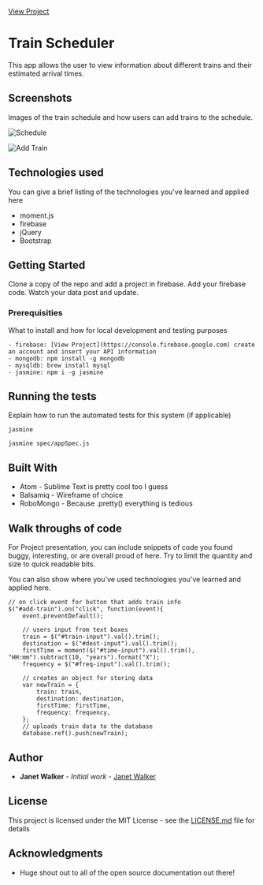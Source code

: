 
[View Project](https://janettwalker.github.io/Train_Scheduler/)

# Train Scheduler

This app allows the user to view information about different trains and their estimated arrival times.

## Screenshots
Images of the train schedule and how users can add trains to the schedule.

![Schedule](http://i1044.photobucket.com/albums/b447/janetwalker271989/Screen%20Shot%202017-06-19%20at%201.19.53%20PM_zpsyb3rao9l.png "A view of the schedule.")

![Add Train](http://i1044.photobucket.com/albums/b447/janetwalker271989/Screen%20Shot%202017-06-19%20at%201.20.03%20PM_zpscf6az0rt.png "Where users can add a train to the schedule.")




## Technologies used
You can give a brief listing of the technologies you've learned and applied here
- moment.js
- firebase
- jQuery
- Bootstrap

## Getting Started
Clone a copy of the repo and add a project in firebase. Add your firebase code. Watch your data post and update.

### Prerequisities

What to install and how for local development and testing purposes

```
- firebase: [View Project](https://console.firebase.google.com) create an account and insert your API information
- mongodb: npm install -g mongodb
- mysqldb: brew install mysql
- jasmine: npm i -g jasmine
```

## Running the tests

Explain how to run the automated tests for this system (if applicable)

```
jasmine

jasmine spec/appSpec.js
```

## Built With

* Atom - Sublime Text is pretty cool too I guess
* Balsamiq - Wireframe of choice 
* RoboMongo - Because .pretty() everything is tedious

## Walk throughs of code
For Project presentation, you can include snippets of code you found buggy, interesting, or are overall proud of here.  Try to limit the quantity and size to quick readable bits.

You can also show where you've used technologies you've learned and applied here.

```
// on click event for button that adds train info
$("#add-train").on("click", function(event){
	event.preventDefault();

	// users input from text boxes
	train = $("#train-input").val().trim();
	destination = $("#dest-input").val().trim();
	firstTime = moment($("#time-input").val().trim(), "HH:mm").subtract(10, "years").format("X");
	frequency = $("#freq-input").val().trim();

	// creates an object for storing data
	var newTrain = {
		train: train,
		destination: destination,
		firstTime: firstTime,
		frequency: frequency,
	};
	// uploads train data to the database
	database.ref().push(newTrain);
```

## Author

* **Janet Walker** - *Initial work* - [Janet Walker](https://github.com/janettwalker)


## License

This project is licensed under the MIT License - see the [LICENSE.md](LICENSE.md) file for details

## Acknowledgments

* Huge shout out to all of the open source documentation out there!
